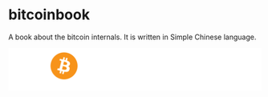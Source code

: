 # bitcoinbook
A book about the bitcoin internals. It is written in Simple Chinese language.

![](x0000.svg)

